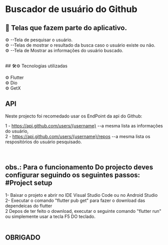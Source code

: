 # Buscador de usuário do Github



## 📱 Telas que  fazem parte do aplicativo.

 ⚙ --Tela de pesquisar  o usuário.<br>
 ⚙ --Telas de mostrar o resultado  da busca caso o usuário existe ou não. <br>
 ⚙ --Tela de Mostrar as informações do usuário buscado. <br>
 

<br>
## 🛠⚙ Tecnologias utilizadas
 
⚙ Flutter <br>
⚙ Dio <br>
⚙ GetX <br>

## API

Neste projecto foi recomedado usar os EndPoint da api do Github:

1 - https://api.github.com/users/{username}  --a mesma lista as informações do usuário, <br>
2 - https://api.github.com/users/{username}/repos  --a mesma lista os respositórios do usuário pesquisado. <br>



<br>

 ## obs.: Para o funcionamento Do projecto deves configurar seguindo os seguintes passos: #Project setup

 1- Baixar o projeto  e abrir no IDE Visual Studio Code ou no Android Studio  <br>
 2- Executar o comando "flutter pub get" para fazer o download das dependeicas do flutter <br>
 2  Depos de ter feito o download, executar o seguinte comando "flutter run" ou simplemente usar a tecla F5 DO teclado. <br>
<br>
## OBRIGADO
<br>

 
 

 


 
